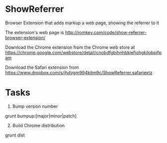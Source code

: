 ShowReferrer
============

Browser Extension that adds markup a web page, showing the referrer to it

The extension's web page is http://romkey.com/code/show-referrer-browser-extension/

Download the Chrome extension from the Chrome web store at https://chrome.google.com/webstore/detail/cnobdfgbihnhbkiefjohgkjlobpjfpam

Download the Safari extension from https://www.dropbox.com/s/jhdvgm994kitm9c/ShowReferrer.safariextz


Tasks
=====

1. Bump version number

grunt bumpup:[major|minor|patch]

2. Build Chrome distribution

grunt dist

